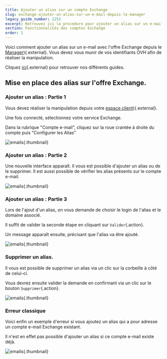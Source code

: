 ```yaml
---
title: Ajouter un alias sur un compte Exchange
slug: exchange-ajouter-un-alias-sur-un-e-mail-depuis-le-manager
legacy_guide_number: 1252
excerpt: Retrouvez ici la procedure pour ajouter un alias sur un e-mail Exchange depuis le manager
section: Fonctionnalités des comptes Exchange
order: 1
---
```


Voici comment ajouter un alias sur un e-mail avec l'offre Exchange depuis le [Manager](https://www.ovh.com/auth/?action=gotomanager&from=https://www.ovh.com/fr/&ovhSubsidiary=fr)){.external}. Vous devez vous munir de vos identifiants OVH afin de réaliser la manipulation.

Cliquez [ici](https://www.ovh.com/fr/emails/hosted-exchange/guides/){.external} pour retrouver nos différents guides.


## Mise en place des alias sur l'offre Exchange.

### Ajouter un alias &#58; Partie 1
Vous devez réaliser la manipulation depuis votre [espace client](https://www.ovh.com/auth/?action=gotomanager&from=https://www.ovh.com/fr/&ovhSubsidiary=fr)){.external}.

Une fois connecté, sélectionnez votre service Exchange.

Dans la rubrique "Compte e-mail", cliquez sur la roue crantée à droite du compte puis "Configurer les Alias"


![emails](images/1047.png){.thumbnail}


### Ajouter un alias &#58; Partie 2
Une nouvelle interface apparaît. Il vous est possible d'ajouter un alias ou de le supprimer. Il est aussi possible de vérifier les alias présents sur le compte e-mail.


![emails](images/1048.png){.thumbnail}


### Ajouter un alias &#58; Partie 3
Lors de l'ajout d'un alias, on vous demande de choisir le login de l'alias et le domaine associé.

Il suffit de valider la seconde étape en cliquant sur `Valider`{.action}.

Un message apparaît ensuite, précisant que l'alias va être ajouté.


![emails](images/1049.png){.thumbnail}


### Supprimer un alias.
Il vous est possible de supprimer un alias via un clic sur la corbeille à côté de celui-ci.

Vous devrez ensuite valider la demande en confirmant via un clic sur le bouton `Supprimer`{.action}.


![emails](images/1050.png){.thumbnail}


### Erreur classique
Voici enfin un exemple d'erreur si vous ajoutez un alias qui a pour adresse un compte e-mail Exchange existant.

Il n'est en effet pas possible d'ajouter un alias si ce compte e-mail existe déjà.


![emails](images/1051.png){.thumbnail}